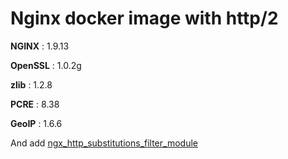 # Nginx docker image with http/2

**NGINX** : 1.9.13

**OpenSSL** : 1.0.2g

**zlib** : 1.2.8

**PCRE** : 8.38

**GeoIP** : 1.6.6

And add [ngx_http_substitutions_filter_module](https://github.com/yaoweibin/ngx_http_substitutions_filter_module.git )
